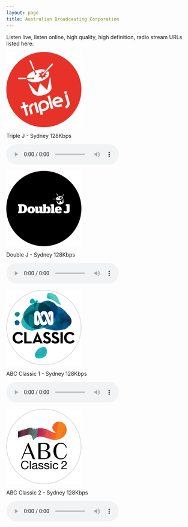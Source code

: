 ```yaml
---
layout: page
title: Australian Broadcasting Corporation
---
```


Listen live, listen online, high quality, high definition, radio stream URLs listed here:

<script src="https://cdn.jsdelivr.net/npm/hls.js@latest"></script> <!-- Include the HLS.js library -->

<!--Sydney-->
<p align="left"><a href="https://mediaserviceslive.akamaized.net/hls/live/2038308/triplejnsw/masterhq.m3u8">
<img style="vertical-align:middle;margin:0px 0px 0px 0px" width="200" src="/assets/img/stations/triplej.png">
</a></p>

Triple J - Sydney 128Kbps

<audio id="triplejnsw" controls></audio>

<!--Sydney-->
<p align="left"><a href="https://mediaserviceslive.akamaized.net/hls/live/2038315/doublejnsw/masterhq.m3u8">
<img style="vertical-align:middle;margin:0px 0px 0px 0px" width="200" src="/assets/img/stations/doublej.png">
</a></p>

Double J - Sydney 128Kbps

<audio id="doublejnsw" controls></audio>

<!--Sydney-->
<p align="left"><a href="https://mediaserviceslive.akamaized.net/hls/live/2038316/classicfmnsw/masterhq.m3u8">
<img style="vertical-align:middle;margin:0px 0px 0px 0px" width="200" src="/assets/img/stations/abcclassic1.png">
</a></p>

ABC Classic 1 - Sydney 128Kbps

<audio id="classicfmnsw" controls></audio>


<!--Sydney-->
<p align="left"><a href="https://mediaserviceslive.akamaized.net/hls/live/2038317/classic2/masterhq.m3u8">
<img style="vertical-align:middle;margin:0px 0px 0px 0px" width="200" src="/assets/img/stations/abcclassic2.png">
</a></p>

ABC Classic 2 - Sydney 128Kbps

<audio id="classic2" controls></audio>

<!------------------------------------------->
<!--SCRIPTS-->
<!------------------------------------------->

<script>
  var audio1 = document.getElementById('triplejnsw');
  var audioSrc1 = 'https://mediaserviceslive.akamaized.net/hls/live/2038308/triplejnsw/masterhq.m3u8';
  var hls1 = new Hls();
  // Initialize more audio variables as needed

  if (audio1.canPlayType('application/vnd.apple.mpegurl') || (typeof window.Hls === 'undefined')) {
    audio1.src = audioSrc1;

  } else {

      hls1.attachMedia(audio1);

    // When the play button is clicked, check if the source is loaded and start playback
    audio1.addEventListener('play', function() {
      if (hls1.media && hls1.media.readyState === 4) { // Check if the source is loaded (readyState 4 means loaded)
        hls1.startLoad(); // Resume loading in case it was stopped
      } else {
        hls1.loadSource(audioSrc1); // Provide the path to your .m3u8 file
        audio1.play();
      }
    });
    // Stop loading the source when the audio is paused
    audio1.addEventListener('pause', function() {
      hls1.stopLoad(); // Stop loading the source
    });
  }
</script>

<script>
  var audio2 = document.getElementById('doublejnsw');
  var audioSrc2 = 'https://mediaserviceslive.akamaized.net/hls/live/2038315/doublejnsw/masterhq.m3u8';
  var hls2 = new Hls();

  if (audio2.canPlayType('application/vnd.apple.mpegurl') || (typeof window.Hls === 'undefined')) {
    audio2.src = audioSrc2;

  } else {

      hls2.attachMedia(audio2);

    // When the play button is clicked, check if the source is loaded and start playback
    audio2.addEventListener('play', function() {
      if (hls2.media && hls2.media.readyState === 4) { // Check if the source is loaded (readyState 4 means loaded)
        hls2.startLoad(); // Resume loading in case it was stopped
      } else {
        hls2.loadSource(audioSrc2); // Provide the path to your .m3u8 file
        audio2.play();
      }
    });
    // Stop loading the source when the audio is paused
    audio2.addEventListener('pause', function() {
      hls2.stopLoad(); // Stop loading the source
    });
  }
</script>

<script>
  var audio3 = document.getElementById('classicfmnsw');
  var audioSrc3 = 'https://mediaserviceslive.akamaized.net/hls/live/2038316/classicfmnsw/masterhq.m3u8';
  var hls3 = new Hls();

  if (audio3.canPlayType('application/vnd.apple.mpegurl') || (typeof window.Hls === 'undefined')) {
    audio3.src = audioSrc3;

  } else {

      hls3.attachMedia(audio3);

    // When the play button is clicked, check if the source is loaded and start playback
    audio3.addEventListener('play', function() {
      if (hls3.media && hls3.media.readyState === 4) { // Check if the source is loaded (readyState 4 means loaded)
        hls3.startLoad(); // Resume loading in case it was stopped
      } else {
        hls3.loadSource(audioSrc3); // Provide the path to your .m3u8 file
        audio3.play();
      }
    });
    // Stop loading the source when the audio is paused
    audio3.addEventListener('pause', function() {
      hls3.stopLoad(); // Stop loading the source
    });
  }
</script>

<script>
  var audio4 = document.getElementById('classic2');
  var audioSrc4 = 'https://mediaserviceslive.akamaized.net/hls/live/2038317/classic2/masterhq.m3u8';
  var hls4 = new Hls();

  if (audio4.canPlayType('application/vnd.apple.mpegurl') || (typeof window.Hls === 'undefined')) {
    audio4.src = audioSrc4; 

  } else {

      hls4.attachMedia(audio4);

    // When the play button is clicked, check if the source is loaded and start playback
    audio4.addEventListener('play', function() {
      if (hls4.media && hls4.media.readyState === 4) { // Check if the source is loaded (readyState 4 means loaded)
        hls4.startLoad(); // Resume loading in case it was stopped
      } else {
        hls4.loadSource(audioSrc4); // Provide the path to your .m3u8 file
        audio4.play();
      }
    });
    // Stop loading the source when the audio is paused
    audio4.addEventListener('pause', function() {
      hls4.stopLoad(); // Stop loading the source
    });
  }
</script>